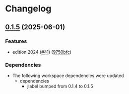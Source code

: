 # Changelog

## [0.1.5](https://github.com/Mogyuchi/jlabel-test/compare/jlabel-question-v0.1.4...jlabel-question-v0.1.5) (2025-06-01)


### Features

* edition 2024 ([#41](https://github.com/Mogyuchi/jlabel-test/issues/41)) ([9750bfc](https://github.com/Mogyuchi/jlabel-test/commit/9750bfc7b6a211d0059429a2341436ad85d419cd))


### Dependencies

* The following workspace dependencies were updated
  * dependencies
    * jlabel bumped from 0.1.4 to 0.1.5
